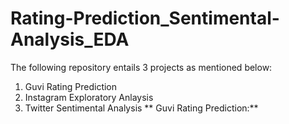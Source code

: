 # Rating-Prediction_Sentimental-Analysis_EDA

The following repository entails 3 projects as mentioned below:
1. Guvi Rating Prediction
2. Instagram Exploratory Anlaysis
3. Twitter Sentimental Analysis
**
Guvi Rating Prediction:**
